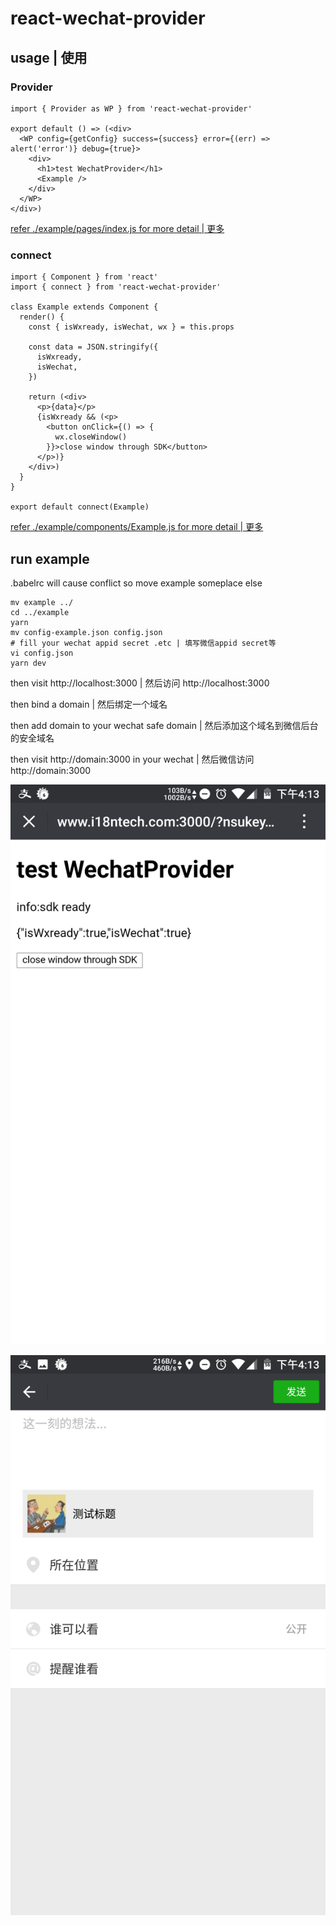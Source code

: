# react-wechat-provider

## usage | 使用

### Provider

```
import { Provider as WP } from 'react-wechat-provider'

export default () => (<div>
  <WP config={getConfig} success={success} error={(err) => alert('error')} debug={true}>
    <div>
      <h1>test WechatProvider</h1>
      <Example />
    </div>
  </WP>
</div>)
```

[refer ./example/pages/index.js for more detail | 更多](./example/pages/index.js)

### connect

```
import { Component } from 'react'
import { connect } from 'react-wechat-provider'

class Example extends Component {
  render() {
    const { isWxready, isWechat, wx } = this.props

    const data = JSON.stringify({
      isWxready,
      isWechat,
    })

    return (<div>
      <p>{data}</p>
      {isWxready && (<p>
        <button onClick={() => {
          wx.closeWindow()
        }}>close window through SDK</button>
      </p>)}
    </div>)
  }
}

export default connect(Example)
```

[refer ./example/components/Example.js for more detail | 更多](./example/components/Example.js)


## run example

.babelrc will cause conflict so move example someplace else

```
mv example ../
cd ../example
yarn
mv config-example.json config.json
# fill your wechat appid secret .etc | 填写微信appid secret等
vi config.json
yarn dev
```

then visit http://localhost:3000 | 然后访问 http://localhost:3000 

then bind a domain | 然后绑定一个域名

then add domain to your wechat safe domain | 然后添加这个域名到微信后台的安全域名

then visit http://domain:3000 in your wechat | 然后微信访问 http://domain:3000

![page](./page.png)

![share](./share.png)